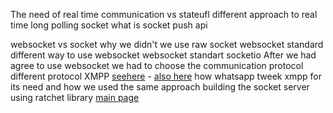 The need of real time communication vs stateufl
different approach to real time
    long polling 
    socket what is socket
    push api

websocket vs socket why we didn't we use raw socket
websocket standard
different way to use websocket
    websocket standart
    socketio
After we had agree to use websocket we had to choose the communication 
protocol
    different protocol
    XMPP [seehere](https://www.quora.com/Does-WhatsApp-and-Line-use-WebSocket-or-raw-TCP-socket-for-sending-and-receiving-messages)
    - [also here](https://xmpp.org/rfcs/#6120)
how whatsapp tweek xmpp for its need and how we used the same approach
building the socket server
    using ratchet library [main page](https://web.archive.org/web/20220315034020/http://socketo.me/)
